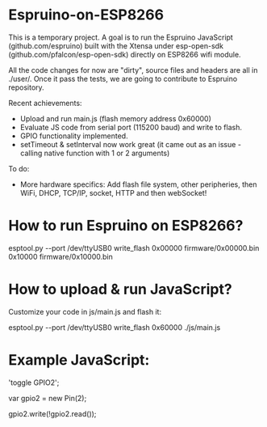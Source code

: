 # Espruino-on-ESP8266
This is a temporary project. A goal is to run the Espruino JavaScript (github.com/espruino) built with the Xtensa under esp-open-sdk (github.com/pfalcon/esp-open-sdk) directly on ESP8266 wifi module.

All the code changes for now are "dirty", source files and headers are all in ./user/. Once it pass the tests, we are going to contribute to Espruino repository.

Recent achievements:
- Upload and run main.js (flash memory address 0x60000)
- Evaluate JS code from serial port (115200 baud) and write to flash.
- GPIO functionality implemented.
- setTimeout & setInterval now work great (it came out as an issue - calling native function with 1 or 2 arguments)

To do:
- More hardware specifics: Add flash file system, other peripheries, then WiFi, DHCP, TCP/IP, socket, HTTP and then webSocket!

# How to run Espruino on ESP8266?
esptool.py --port /dev/ttyUSB0 write_flash 0x00000 firmware/0x00000.bin 0x10000 firmware/0x10000.bin

# How to upload & run JavaScript?
Customize your code in js/main.js and flash it:

esptool.py --port /dev/ttyUSB0 write_flash 0x60000 ./js/main.js

# Example JavaScript:
'toggle GPIO2';

var gpio2 = new Pin(2);

gpio2.write(!gpio2.read());

